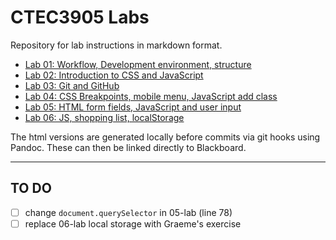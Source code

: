 # CTEC3905 Labs

Repository for lab instructions in markdown format.

- [Lab 01: Workflow, Development environment, structure](https://ctec3905.github.io/labs/html/01-lab.html)
- [Lab 02: Introduction to CSS and JavaScript](https://ctec3905.github.io/labs/html/02-lab.html)
- [Lab 03: Git and GitHub](https://ctec3905.github.io/labs/html/03-lab.html)
- [Lab 04: CSS Breakpoints, mobile menu, JavaScript add class](https://ctec3905.github.io/labs/html/04-lab.html)
- [Lab 05: HTML form fields, JavaScript and user input](https://ctec3905.github.io/labs/html/05-lab.html)
- [Lab 06: JS, shopping list, localStorage](https://ctec3905.github.io/labs/html/06-lab.html)

<!--
- [Lab 07: getting and showing 3rd-party data from JSON APIs](https://ctec3905.github.io/labs/html/07-lab.html) 
NOTE: (link to list of APIs)
-->

<!--
- [Lab 08: CSS animation and transition](https://ctec3905.github.io/labs/html/08-lab.html)
- Lab 09: TBC PWAs??
- Lab 10: TBC CSS grid?
-->

The html versions are generated locally before commits via git hooks using Pandoc. These can then be linked directly to Blackboard.

---

## TO DO

- [ ] change `document.querySelector` in 05-lab (line 78)
- [ ] replace 06-lab local storage with Graeme's exercise